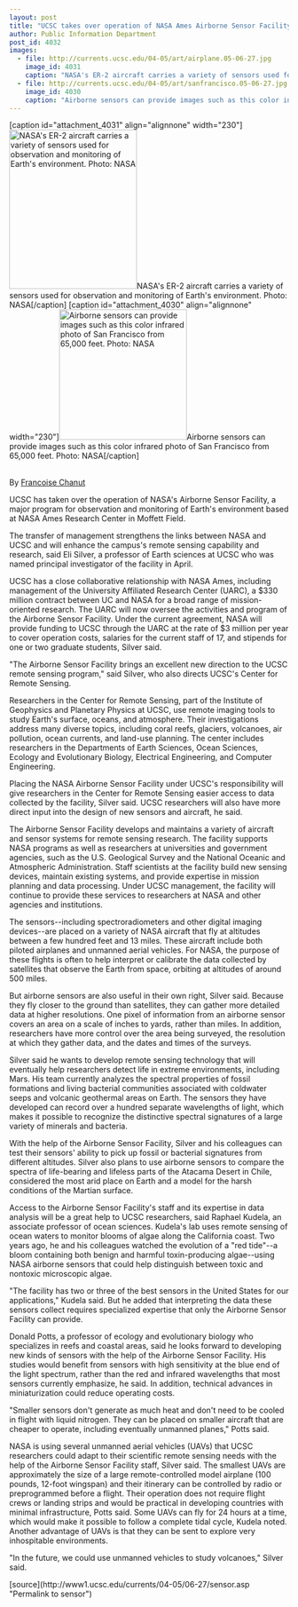 ```yaml
---
layout: post
title: "UCSC takes over operation of NASA Ames Airborne Sensor Facility"
author: Public Information Department
post_id: 4032
images:
  - file: http://currents.ucsc.edu/04-05/art/airplane.05-06-27.jpg
    image_id: 4031
    caption: "NASA's ER-2 aircraft carries a variety of sensors used for observation and monitoring of Earth's environment. Photo: NASA"
  - file: http://currents.ucsc.edu/04-05/art/sanfrancisco.05-06-27.jpg
    image_id: 4030
    caption: "Airborne sensors can provide images such as this color infrared photo of San Francisco from 65,000 feet. Photo: NASA"
---
```


[caption id="attachment_4031" align="alignnone" width="230"]<a href="http://localhost/mysite/wp-content/uploads/2005/06/airplane.05-06-27.jpg"><img class="size-full wp-image-4031" src="http://localhost/mysite/wp-content/uploads/2005/06/airplane.05-06-27.jpg" alt="NASA's ER-2 aircraft carries a variety of sensors used for observation and monitoring of Earth's environment. Photo: NASA" width="230" height="287" /></a>NASA's ER-2 aircraft carries a variety of sensors used for observation and monitoring of Earth's environment. Photo: NASA[/caption]
[caption id="attachment_4030" align="alignnone" width="230"]<a href="http://localhost/mysite/wp-content/uploads/2005/06/sanfrancisco.05-06-27.jpg"><img class="size-full wp-image-4030" src="http://localhost/mysite/wp-content/uploads/2005/06/sanfrancisco.05-06-27.jpg" alt="Airborne sensors can provide images such as this color infrared photo of San Francisco from 65,000 feet. Photo: NASA" width="230" height="235" /></a>Airborne sensors can provide images such as this color infrared photo of San Francisco from 65,000 feet. Photo: NASA[/caption]
<a name="content" id="content"></a>
<p>
  <br>
  By <a href="mailto:fchanut@ucsc.edu">Francoise Chanut</a><br>
</p>
<p>
  UCSC has taken over the operation of NASA's Airborne Sensor Facility, a major program for observation and monitoring of Earth's environment based at NASA Ames Research Center in Moffett Field.
</p>
<p>
  <a name="OLE_LINK13" id="OLE_LINK13"></a>The transfer of management strengthens the links between NASA and UCSC and will enhance the campus's remote sensing capability and research, said Eli Silver, a professor of Earth sciences at UCSC who was named principal investigator of the facility in April.
</p>
<p>
  UCSC has a close collaborative relationship with NASA Ames, including management of the University Affiliated Research Center (UARC), a $330 million contract between UC and NASA for a broad range of mission-oriented research. The UARC will now oversee the activities and program of the Airborne Sensor Facility. Under the current agreement, NASA will provide funding to UCSC through the UARC at the rate of $3 million per year to cover operation costs, salaries for the current staff of 17, and stipends for one or two graduate students, Silver said.
</p>
<p>
  "The Airborne Sensor Facility brings an excellent new direction to the UCSC remote sensing program," said Silver, who also directs UCSC's Center for Remote Sensing.
</p>
<p>
  Researchers in the Center for Remote Sensing, part of the Institute of Geophysics and Planetary Physics at UCSC, use remote imaging tools to study Earth's surface, oceans, and atmosphere. Their investigations address many diverse topics, including coral reefs, glaciers, volcanoes, air pollution, ocean currents, and land-use planning. The center includes researchers in the Departments of Earth Sciences, Ocean Sciences, Ecology and Evolutionary Biology, Electrical Engineering, and Computer Engineering.
</p>
<p>
  Placing the NASA Airborne Sensor Facility under UCSC's responsibility will give researchers in the Center for Remote Sensing easier access to data collected by the facility, Silver said. UCSC researchers will also have more direct input into the design of new sensors and aircraft, he said.
</p>
<p>
  The Airborne Sensor Facility develops and maintains a variety of aircraft and sensor systems for remote sensing research. The facility supports NASA programs as well as researchers at universities and government agencies, such as the U.S. Geological Survey and the National Oceanic and Atmospheric Administration. Staff scientists at the facility build new sensing devices, maintain existing systems, and provide expertise in mission planning and data processing. Under UCSC management, the facility will continue to provide these services to researchers at NASA and other agencies and institutions.
</p>
<p>
  The sensors--including spectroradiometers and other digital imaging devices--are placed on a variety of NASA aircraft that fly at altitudes between a few hundred feet and 13 miles. These aircraft include both piloted airplanes and unmanned aerial vehicles. For NASA, the purpose of these flights is often to help interpret or calibrate the data collected by satellites that observe the Earth from space, orbiting at altitudes of around 500 miles.
</p>
<p>
  But airborne sensors are also useful in their own right, Silver said. Because they fly closer to the ground than satellites, they can gather more detailed data at higher resolutions. One pixel of information from an airborne sensor covers an area on a scale of inches to yards, rather than miles. In addition, researchers have more control over the area being surveyed, the resolution at which they gather data, and the dates and times of the surveys.
</p>
<p>
  Silver said he wants to develop remote sensing technology that will eventually help researchers detect life in extreme environments, including Mars. His team currently analyzes the spectral properties of fossil formations and living bacterial communities associated with coldwater seeps and volcanic geothermal areas on Earth. The sensors they have developed can record over a hundred separate wavelengths of light, which makes it possible to recognize the distinctive spectral signatures of a large variety of minerals and bacteria.
</p>
<p>
  With the help of the Airborne Sensor Facility, Silver and his colleagues can test their sensors' ability to pick up fossil or bacterial signatures from different altitudes. Silver also plans to use airborne sensors to compare the spectra of life-bearing and lifeless parts of the Atacama Desert in Chile, considered the most arid place on Earth and a model for the harsh conditions of the Martian surface.
</p>
<p>
  Access to the Airborne Sensor Facility's staff and its expertise in data analysis will be a great help to UCSC researchers, said Raphael Kudela, an associate professor of ocean sciences. Kudela's lab uses remote sensing of ocean waters to monitor blooms of algae along the California coast. Two years ago, he and his colleagues watched the evolution of a "red tide"--a bloom containing both benign and harmful toxin-producing algae--using NASA airborne sensors that could help distinguish between toxic and nontoxic microscopic algae.
</p>
<p>
  "The facility has two or three of the best sensors in the United States for our applications," Kudela said. But he added that interpreting the data these sensors collect requires specialized expertise that only the Airborne Sensor Facility can provide.
</p>
<p>
  Donald Potts, a professor of ecology and evolutionary biology who specializes in reefs and coastal areas, said he looks forward to developing new kinds of sensors with the help of the Airborne Sensor Facility. His studies would benefit from sensors with high sensitivity at the blue end of the light spectrum, rather than the red and infrared wavelengths that most sensors currently emphasize, he said. In addition, technical advances in miniaturization could reduce operating costs.
</p>
<p>
  "Smaller sensors don't generate as much heat and don't need to be cooled in flight with liquid nitrogen. They can be placed on smaller aircraft that are cheaper to operate, including eventually unmanned planes," Potts said.
</p>
<p>
  NASA is using several unmanned aerial vehicles (UAVs) that UCSC researchers could adapt to their scientific remote sensing needs with the help of the Airborne Sensor Facility staff, Silver said. The smallest UAVs are approximately the size of a large remote-controlled model airplane (100 pounds, 12-foot wingspan) and their itinerary can be controlled by radio or preprogrammed before a flight. Their operation does not require flight crews or landing strips and would be practical in developing countries with minimal infrastructure, Potts said. Some UAVs can fly for 24 hours at a time, which would make it possible to follow a complete tidal cycle, Kudela noted. Another advantage of UAVs is that they can be sent to explore very inhospitable environments.
</p>
<p>
  "In the future, we could use unmanned vehicles to study volcanoes," Silver said.
</p>
<p>
  <input name="t1" size="-1" type="hidden">
</p>



</p>
[source](http://www1.ucsc.edu/currents/04-05/06-27/sensor.asp "Permalink to sensor")
